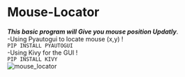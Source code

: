 # Mouse-Locator
***This basic program will Give you mouse position Updatly***.<br>
-Using Pyautogui to locate mouse (x,y) ! <br>
```PIP INSTALL PYAUTOGUI```<br>
-Using Kivy for the GUI ! <br>
```PIP INSTALL KIVY```<br>
![mouse_locator](https://user-images.githubusercontent.com/116120107/217957886-52fe5232-fc40-49a8-a384-c758f71a9293.png)
